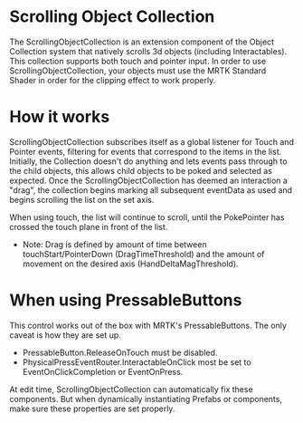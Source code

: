 # Scrolling Object Collection

The ScrollingObjectCollection is an extension component of the Object Collection system that natively scrolls 3d objects (including Interactables). This collection supports both touch and pointer input. In order to use ScrollingObjectCollection, your objects must use the MRTK Standard Shader in order for the clipping effect to work properly.

# How it works

ScrollingObjectCollection subscribes itself as a global listener for Touch and Pointer events, filtering for events that correspond to the items in the list. Initially, the Collection doesn't do anything and lets events pass through to the child objects, this allows child objects to be poked and selected as expected. Once the ScrollingObjectCollection has deemed an interaction a "drag", the collection begins marking all subsequent eventData as used and begins scrolling the list on the set axis.

When using touch, the list will continue to scroll, until the PokePointer has crossed the touch plane in front of the list.

* Note: Drag is defined by amount of time between touchStart/PointerDown (DragTimeThreshold) and the amount of movement on the desired axis (HandDeltaMagThreshold).

# When using PressableButtons

This control works out of the box with MRTK's PressableButtons. The only caveat is how they are set up.

- PressableButton.ReleaseOnTouch must be disabled.
- PhysicalPressEventRouter.InteractableOnClick most be set to EventOnClickCompletion or EventOnPress.

At edit time, ScrollingObjectCollection can automatically fix these components. But when dynamically instantiating Prefabs or components, make sure these properties are set properly.